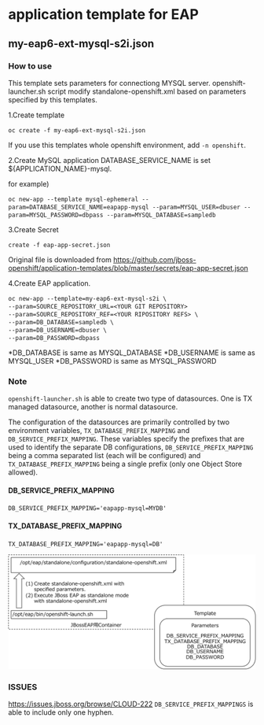 # application template for EAP
## my-eap6-ext-mysql-s2i.json

### How to use
This template sets parameters for connectiong MYSQL server. 
openshift-launcher.sh script modify standalone-openshift.xml based on parameters specified by this templates.

1.Create template
```
oc create -f my-eap6-ext-mysql-s2i.json
```
If you use this templates whole openshift environment, add `-n openshift`.

2.Create MySQL application
DATABASE_SERVICE_NAME is set ${APPLICATION_NAME}-mysql.

for example)
```
oc new-app --template mysql-ephemeral --param=DATABASE_SERVICE_NAME=eapapp-mysql --param=MYSQL_USER=dbuser --param=MYSQL_PASSWORD=dbpass --param=MYSQL_DATABASE=sampledb
```

3.Create Secret
```
create -f eap-app-secret.json
```
Original file is downloaded from https://github.com/jboss-openshift/application-templates/blob/master/secrets/eap-app-secret.json


4.Create EAP application.
```
oc new-app --template=my-eap6-ext-mysql-s2i \
--param=SOURCE_REPOSITORY_URL=<YOUR GIT REPOSITORY>
--param=SOURCE_REPOSITORY_REF=<YOUR RIPOSITORY REFS> \
--param=DB_DATABASE=sampledb \
--param=DB_USERNAME=dbuser \
--param=DB_PASSWORD=dbpass
```

*DB_DATABASE is same as MYSQL_DATABASE
*DB_USERNAME is same as MYSQL_USER
*DB_PASSWORD is same as MYSQL_PASSWORD

### Note
`openshift-launcher.sh` is able to create two type of datasources. One is TX managed datasource, another is normal datasource.

The configuration of the datasources are primarily controlled by two environment variables, `TX_DATABASE_PREFIX_MAPPING` and `DB_SERVICE_PREFIX_MAPPING`.  These variables specify the prefixes that are used to identify the separate DB configurations, `DB_SERVICE_PREFIX_MAPPING` being a comma separated list (each will be configured) and `TX_DATABASE_PREFIX_MAPPING` being a single prefix (only one Object Store allowed).

 
#### DB_SERVICE_PREFIX_MAPPING
`DB_SERVICE_PREFIX_MAPPING='eapapp-mysql=MYDB'`

#### TX_DATABASE_PREFIX_MAPPING
`TX_DATABASE_PREFIX_MAPPING='eapapp-mysql=DB'`


![Datasource settings](datasource_settings.png)


### ISSUES
https://issues.jboss.org/browse/CLOUD-222
`DB_SERVICE_PREFIX_MAPPINGS` is able to include only one hyphen.



